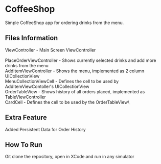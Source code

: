# CoffeeShop

Simple CoffeeShop app for ordering drinks from the menu.

## Files Information

ViewController - Main Screen ViewController\
\
PlaceOrderViewController - Shows currently selected drinks and add more drinks from the menu\
AddItemViewController - Shows the menu, implemented as 2 column UICollectionView\
MenuCollectionViewCell - Defines the cell to be used by AddItemViewContoller's UICollectionView\
OrderTableView - Shows history of all orders placed, implemented as TableViewController\
CardCell - Defines the cell to be used by the OrderTableView\

## Extra Feature

Added Persistent Data for Order History

## How To Run

Git clone the repository, open in XCode and run in any simulator
